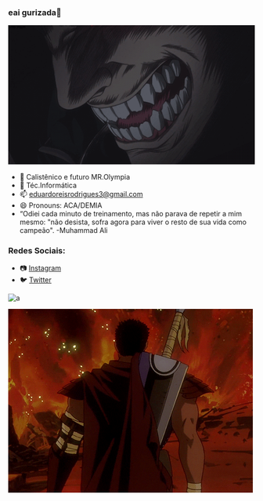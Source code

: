 ### eai gurizada👋
![](armor.gif)


 * 🔭 Calistênico e futuro MR.Olympia
 * 🌱 Téc.Informática
 * 📫 eduardoreisrodrigues3@gmail.com
 * 😄 Pronouns: ACA/DEMIA
 * “Odiei cada minuto de treinamento, mas não parava de repetir a mim mesmo: "não desista, sofra agora para viver o resto de sua vida como campeão". -Muhammad Ali
 
 ### Redes Sociais:
 * 📷 [Instagram](https://instagram.com/reis_duardo/)
 * 🐦 [Twitter](https://twitter.com/Duardo_Acordeon/)

 
 ![a](https://i.imgur.com/i3qlSIs.jpg)

 ![](berserker.gif)